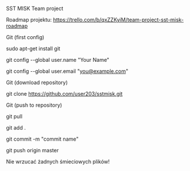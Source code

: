 SST MISK Team project

Roadmap projektu:
https://trello.com/b/qxZZKyiM/team-project-sst-misk-roadmap

Git (first config)

sudo apt-get install git

git config --global user.name "Your Name"

git config --global user.email "you@example.com"


Git (download repository)

git clone https://github.com/user203/sstmisk.git


Git (push to repository)

git pull

git add .

git commit -m "commit name"

git push origin master

Nie wrzucać żadnych śmieciowych plików!
